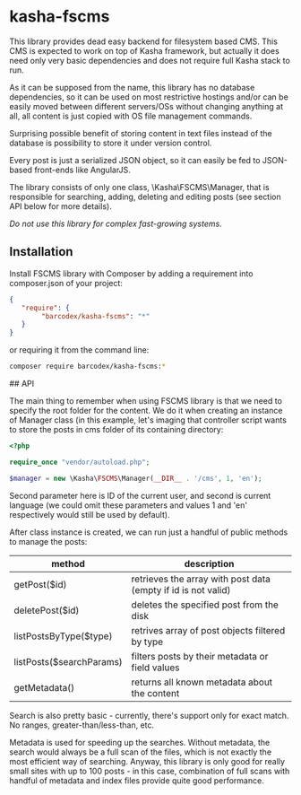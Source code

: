# kasha-fscms

This library provides dead easy backend for filesystem based CMS.
This CMS is expected to work on top of Kasha framework,
but actually it does need only very basic dependencies and does not require full Kasha stack to run.

As it can be supposed from the name, this library has no database dependencies,
so it can be used on most restrictive hostings and/or can be easily moved between different servers/OSs
without changing anything at all, all content is just copied with OS file management commands.

Surprising possible benefit of storing content in text files instead of the database is possibility to store it under version control.

Every post is just a serialized JSON object, so it can easily be fed to JSON-based front-ends like AngularJS.

The library consists of only one class, \Kasha\FSCMS\Manager, that is responsible for searching, adding, deleting and editing posts (see section API below for more details).

*Do not use this library for complex fast-growing systems.*

## Installation

Install FSCMS library with Composer by adding a requirement into composer.json of your project:

```json
{
   "require": {
        "barcodex/kasha-fscms": "*"
   }
}
```

or requiring it from the command line:

```bash
composer require barcodex/kasha-fscms:*
```

## API

The main thing to remember when using FSCMS library is that we need to specify the root folder for the content.
We do it when creating an instance of Manager class (in this example, let's imaging that controller script wants to store the posts in cms folder of its containing directory:

```php
<?php

require_once "vendor/autoload.php";

$manager = new \Kasha\FSCMS\Manager(__DIR__ . '/cms', 1, 'en');
```

Second parameter here is ID of the current user, and second is current language (we could omit these parameters and values 1 and 'en' respectively would still be used by default).

After class instance is created, we can run just a handful of public methods to manage the posts:

|method|description|
|------|-----------|
|getPost($id)|retrieves the array with post data (empty if id is not valid)|
|deletePost($id)|deletes the specified post from the disk|
|listPostsByType($type)|retrives array of post objects filtered by type|
|listPosts($searchParams)|filters posts by their metadata or field values|
|getMetadata()|returns all known metadata about the content|

Search is also pretty basic - currently, there's support only for exact match. No ranges, greater-than/less-than, etc.

Metadata is used for speeding up the searches.
Without metadata, the search would always be a full scan of the files, which is not exactly the most efficient way of searching.
Anyway, this library is only good for really small sites with up to 100 posts - in this case, combination of full scans with handful of metadata and index files provide quite good performance.

